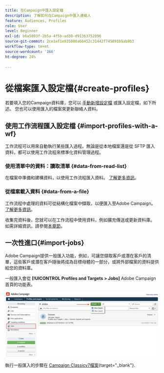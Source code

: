 ```yaml
---
title: 在Campaign中匯入設定檔
description: 了解如何在Campaign中匯入連絡人
feature: Audiences, Profiles
role: User
level: Beginner
exl-id: b6a5083f-2b5a-4f5b-ad30-d91363752896
source-git-commit: 2ce1ef1e935080a66452c31442f745891b9ab9b3
workflow-type: tm+mt
source-wordcount: '266'
ht-degree: 24%

---
```


# 從檔案匯入設定檔{#create-profiles}

若要填入您的Campaign資料庫，您可以 [手動新增設定檔](create-profiles.md) 或匯入設定檔，如下所述。 您也可以使用匯入的檔案來更新聯絡人資料。

## 使用工作流程匯入設定檔 {#import-profiles-with-a-wf}

工作流程可以用來自動執行某些匯入過程。無論是從本地檔案還是從 SFTP 匯入資料，都可以使用工作流程來標準化資料管理過程。

### 使用清單中的資料：讀取清單 {#data-from-read-list}

在檔案中準備和建構資料，以使用工作流程匯入資料。 [了解更多資訊](https://experienceleague.adobe.com/docs/campaign/automation/workflows/wf-activities/targeting-activities/read-list.html)。

### 從檔案載入資料 {#data-from-a-file}

工作流程中處理的資料可從結構化檔案中擷取，以便匯入至Adobe Campaign。 [了解更多資訊](https://experienceleague.adobe.com/docs/campaign/automation/workflows/wf-activities/action-activities/data-loading--file-.html)。

收集完資料後，您就可以在工作流程中使用資料，例如擴充傳送或更新資料庫。 如需詳細資訊，請參閱[本章節](https://experienceleague.adobe.com/docs/campaign/automation/workflows/introduction/use-workflow-data.html)。

## 一次性進口{#import-jobs}

Adobe Campaign提供一般匯入功能，例如，可讓您擷取客戶或潛在客戶的清單，這些客戶或潛在客戶隨後將成為目標母體的一部分，或將外部檔案的資料提供給您的資料庫。

一般匯入會從 **[!UICONTROL Profiles and Targets > Jobs]** Adobe Campaign首頁的功能表。

![](assets/new-import-job.png)

執行一般匯入的步驟在 [Campaign Classicv7檔案](https://experienceleague.adobe.com/docs/campaign-classic/using/getting-started/importing-and-exporting-data/generic-imports-exports/about-generic-imports-exports.html?lang=zh-Hant){target="_blank"}.
